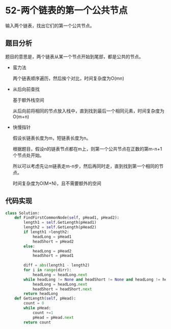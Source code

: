 # 52-两个链表的第一个公共节点

输入两个链表，找出它们的第一个公共节点。

## 题目分析

题目的意思是，两个链表从某一个节点开始到尾部，都是公共的节点。

- 蛮力法

  两个链表顺序遍历，然后挨个对比，时间复杂度为O(mn)

- 从后向前查找

  基于额外栈空间

  从后向前将相同的节点放入栈中，直到找到最后一个相同元素，时间复杂度为O(m+n)

- 快慢指针

  假设长链表长度为m，短链表长度为n。

  根据题目，假设n的链表节点都在m上，则第一个公共节点在正数的第m-n+1个节点处开始。

  所以可以考虑先让m链表走m-n步，然后再同时走，直到找到第一个相同的节点。

  时间复杂度为O(M+N)，且不需要额外的空间

## 代码实现

```python
class Solution:
    def FindFirstCommonNode(self, pHead1, pHead2):
        length1 = self.GetLength(pHead1)
        length2 = self.GetLength(pHead2)
        if length1 >length2:
            headLong = pHead1
            headShort = pHead2
        else:
            headLong = pHead2
            headShort = pHead1
            
        diff = abs(length1 - length2)
        for i in range(dirr):
            headLong = headLong.next
        while headLong != None and headShort != None and headLong != headShort:
            headLong = headLong.next
            headShort = headShort.next
        return headLong
    def GetLength(self, pHead):
        count = 0
        while pHead:
            count +=1
            pHead = pHead.next
        return count
```

